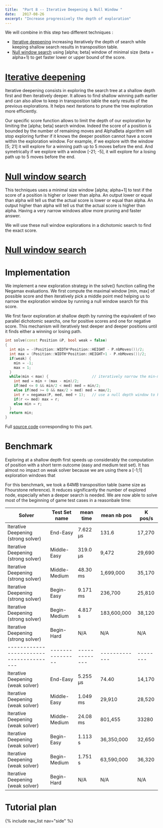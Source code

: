 ```yaml
---
title:  "Part 8 -- Iterative Deepening & Null Window "
date:   2017-08-26
excerpt: "Increase progressively the depth of exploration"
---
```


We will combine in this step two different techniques :

- [Iterative deepening](https://chessprogramming.wikispaces.com/Iterative+Deepening) increasing iteratively the depth of search while keeping shallow search results in transposition table.
- [Null window search](https://chessprogramming.wikispaces.com/Null+Window) using \[alpha; beta\] window of minimal size (beta = alpha+1) to get faster lower or upper bound of the score.


# [Iterative deepening](https://chessprogramming.wikispaces.com/Iterative+Deepening)

Iterative deepening consists in exploring the search tree at a shallow depth first and then iteratively deeper. It allows to find shallow winning path earlier and can also allow to keep in transposition table the early results of the previous explorations. It helps next iterations to prune the tree exploration more efficiently.

Our specific score function allows to limit the depth of our exploration by limiting the \[alpha; beta\] search window. Indeed the score of a position is bounded by the number of remaining moves and AlphaBeta algorithm will stop exploring further if it knows the deeper position cannot have a score within the exploration window. For example, if we explore with the window \[5; 21\] it will explore for a winning path up to 5 moves before the end. And symetrically if we explore with a window \[-21; -5\], it will explore for a losing path up to 5 moves before the end.

# [Null window search](https://chessprogramming.wikispaces.com/Null+Window)

This techniques uses a minimal size window \[alpha; alpha+1\] to test if the score of a position is higher or lower than alpha. An output lower or equal than alpha will tell us that the actual score is lower or equal than alpha. An output higher than alpha will tell us that the actual score is higher than alpha. Having a very narrow windows allow more pruning and faster answer. 

We will use these null window explorations in a dichotomic search to find the exact score. 

# [Null window search](https://chessprogramming.wikispaces.com/Null+Window)


# Implementation

We implement a new exploration strategy in the solve() function calling the Negamax evaluations. We first compute the maximal window \[min, max\] of possible score and then iteratively pick a middle point med helping us to narrow the exploration window by running a null window search for this score.

We first favor exploration at shallow depth by running the equivalent of two parallel dichotomic searchs, one for positive scores and one for negative score. This mechanism will iteratively test deeper and deeper positions until it finds either a winning or losing path.

```c++
int solve(const Position &P, bool weak = false) 
{
  int min = -(Position::WIDTH*Position::HEIGHT - P.nbMoves())/2;
  int max = (Position::WIDTH*Position::HEIGHT+1 - P.nbMoves())/2;
  if(weak) {
    min = -1;
    max = 1;
  }
  while(min < max) {                    // iteratively narrow the min-max exploration window
    int med = min + (max - min)/2;
    if(med <= 0 && min/2 < med) med = min/2;
    else if(med >= 0 && max/2 > med) med = max/2;
    int r = negamax(P, med, med + 1);   // use a null depth window to know if the actual score is greater or smaller than med
    if(r <= med) max = r;
    else min = r;
  }
  return min;
}
```

Full [source code](https://github.com/PascalPons/connect4/releases/tag/part8) corresponding to this part.


# Benchmark

Exploring at a shallow depth first speeds up considerably the computation of position with a short term outcome (easy and medium test set). It has almost no impact on weak solver because we are using there a \[-1;1\] exploration windows that 



For this benchmark, we took a 64MB transposition table (same size as Fhourstone reference). It reduces significantly the number of explored node, especially when a deeper search is needed. We are now able to solve most of the beginning of game test cases in a reasonbale time: 



|Solver                                 |Test Set name   |mean time    |mean nb pos  |K pos/s |
----------------------------------------|----------------|-------------|-------------|--------|
|Iterative Deepening (strong solver)    |End-Easy        |7.622 μs     |131.6        |17,270  |
|Iterative Deepening (strong solver)    |Middle-Easy     |319.0 μs     |9,472        |29,690  |
|Iterative Deepening (strong solver)    |Middle-Medium   |48.30 ms     |1,699,000    |35,170  |
|Iterative Deepening (strong solver)    |Begin-Easy      |9.171 ms     |236,700      |25,810  |
|Iterative Deepening (strong solver)    |Begin-Medium    |4.817 s      |183,600,000  |38,120  |
|Iterative Deepening (strong solver)    |Begin-Hard      |N/A          |N/A          |N/A     |
|---------------------------------------|----------------|-------------|-------------|--------|
|Iterative Deepening (weak solver)      |End-Easy        |5.255 μs     |74.40        |14,170  |
|Iterative Deepening (weak solver)      |Middle-Easy     |1.049 ms     |29,910       |28,520  |
|Iterative Deepening (weak solver)      |Middle-Medium   |24.08 ms     |801,455      |33280   |
|Iterative Deepening (weak solver)      |Begin-Easy      |1.113 s      |36,350,000   |32,650  |
|Iterative Deepening (weak solver)      |Begin-Medium    |1.751 s      |63,590,000   |36,320  |
|Iterative Deepening (weak solver)      |Begin-Hard      |N/A          |N/A          |N/A     |

# Tutorial plan
{% include nav_list nav="side" %}
